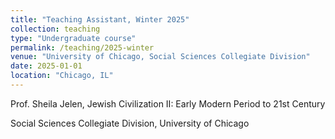 ```yaml
---
title: "Teaching Assistant, Winter 2025"
collection: teaching
type: "Undergraduate course"
permalink: /teaching/2025-winter
venue: "University of Chicago, Social Sciences Collegiate Division"
date: 2025-01-01
location: "Chicago, IL"
---
```


Prof. Sheila Jelen, Jewish Civilization II: Early Modern Period to 21st Century

Social Sciences Collegiate Division, University of Chicago